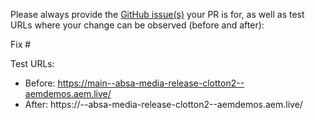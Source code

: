 Please always provide the [GitHub issue(s)](../issues) your PR is for, as well as test URLs where your change can be observed (before and after):

Fix #<gh-issue-id>

Test URLs:
- Before: https://main--absa-media-release-clotton2--aemdemos.aem.live/
- After: https://<branch>--absa-media-release-clotton2--aemdemos.aem.live/
